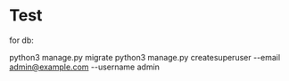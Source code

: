 # Test

for db:

python3 manage.py migrate
python3 manage.py createsuperuser --email admin@example.com --username admin
